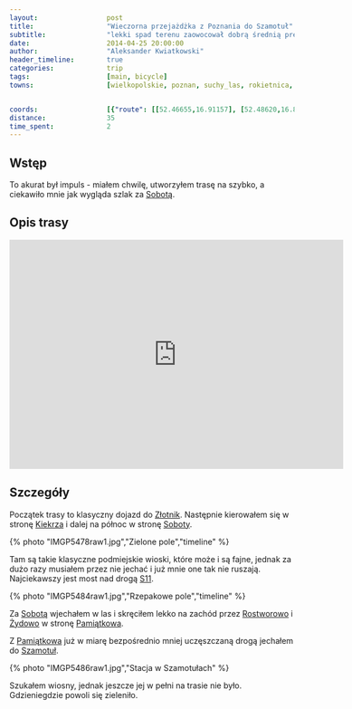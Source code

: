 ```yaml
---
layout:                 post
title:                  "Wieczorna przejażdżka z Poznania do Szamotuł"
subtitle:               "lekki spad terenu zaowocował dobrą średnią prędkością - rzędu 21 km/h"
date:                   2014-04-25 20:00:00
author:                 "Aleksander Kwiatkowski"
header_timeline:        true
categories:             trip
tags:                   [main, bicycle]
towns:                  [wielkopolskie, poznan, suchy_las, rokietnica, szamotuly]


coords:                 [{"route": [[52.46655,16.91157], [52.48620,16.89149], [52.49666,16.85252], [52.48641,16.83158], [52.48641,16.79896], [52.49791,16.79518], [52.53646,16.78540], [52.53865,16.76034], [52.54690,16.75381], [52.54710,16.71502], [52.55452,16.68412], [52.55316,16.68051], [52.59239,16.61803], [52.60959,16.58764], [52.60396,16.58541]], "type": "bicycle"}]
distance:               35
time_spent:             2
---
```


[wiki-sobota]:            https://pl.wikipedia.org/wiki/Sobota_(wojew%C3%B3dztwo_wielkopolskie)
[wiki-zlotniki]:          https://pl.wikipedia.org/wiki/Z%C5%82otniki_(powiat_pozna%C5%84ski)
[wiki-kiekrz]:            https://pl.wikipedia.org/wiki/Kiekrz_(wojew%C3%B3dztwo_wielkopolskie)
[wiki-s11]:               https://pl.wikipedia.org/wiki/Droga_ekspresowa_S11_(Polska)
[wiki-rostworowo]:        https://pl.wikipedia.org/wiki/Rostworowo
[wiki-zydowo]:            https://pl.wikipedia.org/wiki/%C5%BBydowo_(powiat_pozna%C5%84ski)
[wiki-pamiatkowo]:        https://pl.wikipedia.org/wiki/Pami%C4%85tkowo
[wiki-szamotuly]:         https://pl.wikipedia.org/wiki/Szamotu%C5%82y

[vimeo-1]:                https://vimeo.com/93087936
[vimeo-2]:                https://vimeo.com/93147135

Wstęp
-----

To akurat był impuls - miałem chwilę, utworzyłem trasę na szybko, a ciekawiło mnie
jak wygląda szlak za [Sobotą][wiki-sobota].

Opis trasy
----------

<iframe height='405' width='590' frameborder='0' allowtransparency='true' scrolling='no' src='https://www.strava.com/activities/137161588/embed/f46bb80dc0e4f504d2388a13d8df188a6137f261'></iframe>

Szczegóły
---------

Początek trasy to klasyczny dojazd do [Złotnik][wiki-zlotniki]. Następnie kierowałem
się w stronę [Kiekrza][wiki-kiekrz] i dalej na północ w stronę [Soboty][wiki-sobota].

{% photo "IMGP5478raw1.jpg","Zielone pole","timeline" %}

Tam są takie klasyczne podmiejskie wioski, które może i są fajne, jednak za dużo
razy musiałem przez nie jechać i już mnie one tak nie ruszają. Najciekawszy jest
most nad drogą [S11][wiki-s11].

{% photo "IMGP5484raw1.jpg","Rzepakowe pole","timeline" %}

Za [Sobotą][wiki-sobota] wjechałem w las i skręciłem lekko na zachód przez
[Rostworowo][wiki-rostworowo] i [Żydowo][wiki-zydowo] w stronę [Pamiątkowa][wiki-pamiatkowo].

Z [Pamiątkowa][wiki-pamiatkowo] już w miarę bezpośrednio mniej uczęszczaną drogą jechałem
do [Szamotuł][wiki-szamotuly].

{% photo "IMGP5486raw1.jpg","Stacja w Szamotułach" %}

Szukałem wiosny, jednak jeszcze jej w pełni na trasie nie było. Gdzieniegdzie powoli się
zieleniło.

